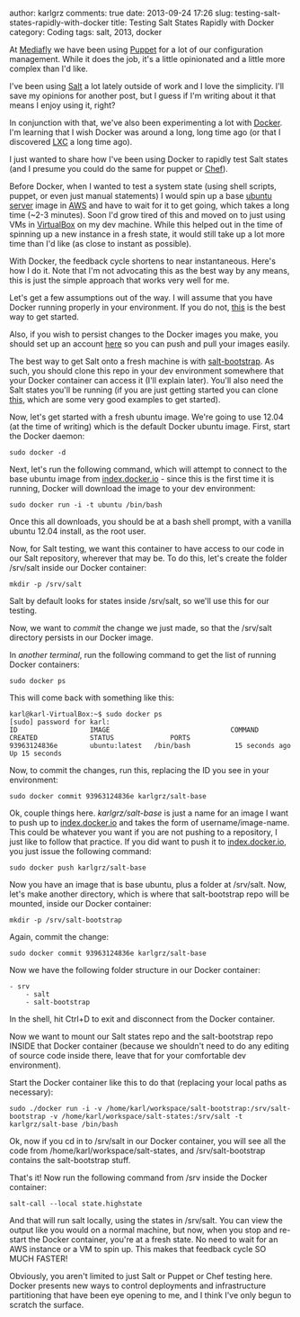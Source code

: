 author: karlgrz
comments: true
date: 2013-09-24 17:26
slug: testing-salt-states-rapidly-with-docker
title: Testing Salt States Rapidly with Docker
category: Coding
tags: salt, 2013, docker

At [Mediafly](http://www.mediafly.com) we have been using [Puppet](https://github.com/puppetlabs/puppet) for a lot of our configuration management. While it does the job, it's a little opinionated and a little more complex than I'd like.  

I've been using [Salt](http://github.com/saltstack/salt/) a lot lately outside of work and I love the simplicity. I'll save my opinions for another post, but I guess if I'm writing about it that means I enjoy using it, right?  

In conjunction with that, we've also been experimenting a lot with [Docker](http://docker.io). I'm learning that I wish Docker was around a long, long time ago (or that I discovered [LXC](http://lxc.sourceforge.net/) a long time ago).  

I just wanted to share how I've been using Docker to rapidly test Salt states (and I presume you could do the same for puppet or [Chef](https://github.com/opscode/chef)).  

Before Docker, when I wanted to test a system state (using shell scripts, puppet, or even just manual statements) I would spin up a base [ubuntu server](http://www.ubuntu.com/download/server) image in [AWS](http://aws.amazon.com) and have to wait for it to get going, which takes a long time (~2-3 minutes). Soon I'd grow tired of this and moved on to just using VMs in [VirtualBox](https://www.virtualbox.org/) on my dev machine. While this helped out in the time of spinning up a new instance in a fresh state, it would still take up a lot more time than I'd like (as close to instant as possible).  

With Docker, the feedback cycle shortens to near instantaneous. Here's how I do it. Note that I'm not advocating this as the best way by any means, this is just the simple approach that works very well for me.

Let's get a few assumptions out of the way. I will assume that you have Docker running properly in your environment. If you do not, [this](http://www.docker.io/gettingstarted/) is the best way to get started.  

Also, if you wish to persist changes to the Docker images you make, you should set up an account [here](http://index.docker.io) so you can push and pull your images easily.  

The best way to get Salt onto a fresh machine is with [salt-bootstrap](http://github.com/saltstack/salt-bootstrap). As such, you should clone this repo in your dev environment somewhere that your Docker container can access it (I'll explain later). You'll also need the Salt states you'll be running (if you are just getting started you can clone [this](http://github.com/saltstack/salt-states), which are some very good examples to get started).  

Now, let's get started with a fresh ubuntu image. We're going to use 12.04 (at the time of writing) which is the default Docker ubuntu image. First, start the Docker daemon:

```
sudo docker -d
```

Next, let's run the following command, which will attempt to connect to the base ubuntu image from [index.docker.io](http://index.docker.io) - since this is the first time it is running, Docker will download the image to your dev environment:

```
sudo docker run -i -t ubuntu /bin/bash
```

Once this all downloads, you should be at a bash shell prompt, with a vanilla ubuntu 12.04 install, as the root user.  

Now, for Salt testing, we want this container to have access to our code in our Salt repository, wherever that may be. To do this, let's create the folder /srv/salt inside our Docker container:

```
mkdir -p /srv/salt
```

Salt by default looks for states inside /srv/salt, so we'll use this for our testing.  

Now, we want to *commit* the change we just made, so that the /srv/salt directory persists in our Docker image.  

In *another terminal*, run the following command to get the list of running Docker containers:

```
sudo docker ps
```

This will come back with something like this:

```
karl@karl-VirtualBox:~$ sudo docker ps
[sudo] password for karl: 
ID                  IMAGE                              COMMAND             CREATED             STATUS              PORTS
93963124836e        ubuntu:latest   /bin/bash           15 seconds ago      Up 15 seconds     
```

Now, to commit the changes, run this, replacing the ID you see in your environment:

```
sudo docker commit 93963124836e karlgrz/salt-base
```

Ok, couple things here. *karlgrz/salt-base* is just a name for an image I want to push up to [index.docker.io](index.docker.io) and takes the form of username/image-name. This could be whatever you want if you are not pushing to a repository, I just like to follow that practice. If you did want to push it to [index.docker.io](index.docker.io), you just issue the following command:

```
sudo docker push karlgrz/salt-base
```

Now you have an image that is base ubuntu, plus a folder at /srv/salt. Now, let's make another directory, which is where that salt-bootstrap repo will be mounted, inside our Docker container:

```
mkdir -p /srv/salt-bootstrap
```

Again, commit the change:

```
sudo docker commit 93963124836e karlgrz/salt-base
```

Now we have the following folder structure in our Docker container:

```
- srv
    - salt
    - salt-bootstrap
```

In the shell, hit Ctrl+D to exit and disconnect from the Docker container.  

Now we want to mount our Salt states repo and the salt-bootstrap repo INSIDE that Docker container (because we shouldn't need to do any editing of source code inside there, leave that for your comfortable dev environment).  

Start the Docker container like this to do that (replacing your local paths as necessary):

```
sudo ./docker run -i -v /home/karl/workspace/salt-bootstrap:/srv/salt-bootstrap -v /home/karl/workspace/salt-states:/srv/salt -t karlgrz/salt-base /bin/bash
```

Ok, now if you cd in to /srv/salt in our Docker container, you will see all the code from /home/karl/workspace/salt-states, and /srv/salt-bootstrap contains the salt-bootstrap stuff. 

That's it! Now run the following command from /srv inside the Docker container:

```
salt-call --local state.highstate
```

And that will run salt locally, using the states in /srv/salt. You can view the output like you would on a normal machine, but now, when you stop and re-start the Docker container, you're at a fresh state. No need to wait for an AWS instance or a VM to spin up. This makes that feedback cycle SO MUCH FASTER!  

Obviously, you aren't limited to just Salt or Puppet or Chef testing here. Docker presents new ways to control deployments and infrastructure partitioning that have been eye opening to me, and I think I've only begun to scratch the surface.  
